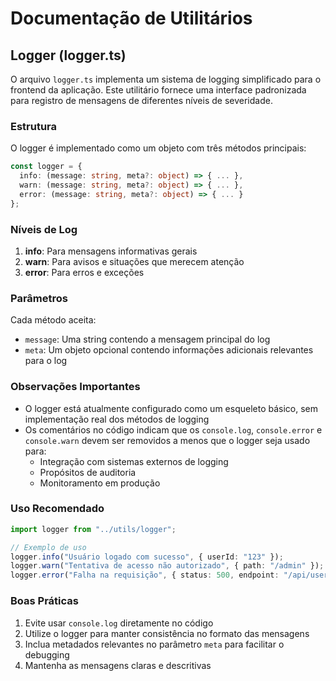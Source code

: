 # Documentação de Utilitários

## Logger (logger.ts)

O arquivo `logger.ts` implementa um sistema de logging simplificado para o frontend da aplicação. Este utilitário fornece uma interface padronizada para registro de mensagens de diferentes níveis de severidade.

### Estrutura

O logger é implementado como um objeto com três métodos principais:

```typescript
const logger = {
  info: (message: string, meta?: object) => { ... },
  warn: (message: string, meta?: object) => { ... },
  error: (message: string, meta?: object) => { ... }
};
```

### Níveis de Log

1. **info**: Para mensagens informativas gerais
2. **warn**: Para avisos e situações que merecem atenção
3. **error**: Para erros e exceções

### Parâmetros

Cada método aceita:

- `message`: Uma string contendo a mensagem principal do log
- `meta`: Um objeto opcional contendo informações adicionais relevantes para o log

### Observações Importantes

- O logger está atualmente configurado como um esqueleto básico, sem implementação real dos métodos de logging
- Os comentários no código indicam que os `console.log`, `console.error` e `console.warn` devem ser removidos a menos que o logger seja usado para:
  - Integração com sistemas externos de logging
  - Propósitos de auditoria
  - Monitoramento em produção

### Uso Recomendado

```typescript
import logger from "../utils/logger";

// Exemplo de uso
logger.info("Usuário logado com sucesso", { userId: "123" });
logger.warn("Tentativa de acesso não autorizado", { path: "/admin" });
logger.error("Falha na requisição", { status: 500, endpoint: "/api/users" });
```

### Boas Práticas

1. Evite usar `console.log` diretamente no código
2. Utilize o logger para manter consistência no formato das mensagens
3. Inclua metadados relevantes no parâmetro `meta` para facilitar o debugging
4. Mantenha as mensagens claras e descritivas
